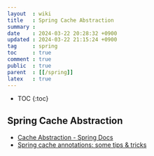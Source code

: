 ```yaml
---
layout  : wiki
title   : Spring Cache Abstraction
summary : 
date    : 2024-03-22 20:28:32 +0900
updated : 2024-03-22 21:15:24 +0900
tag     : spring
toc     : true
comment : true
public  : true
parent  : [[/spring]]
latex   : true
---
```

* TOC
{:toc}

## Spring Cache Abstraction

- [Cache Abstraction - Spring Docs](https://docs.spring.io/spring-framework/reference/integration/cache.html)
- [Spring cache annotations: some tips & tricks](https://www.iodigital.com/en/history/foreach/spring-cache-annotations-some-tips-tricks)